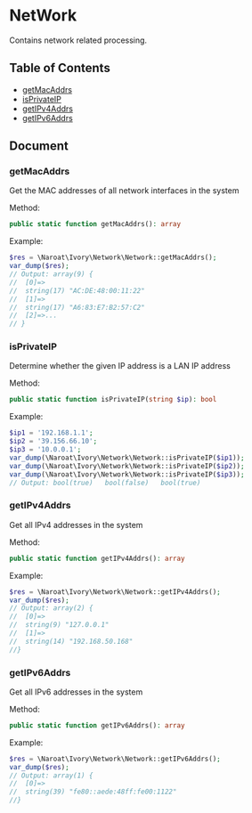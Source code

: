 # NetWork

Contains network related processing.

## Table of Contents

- [getMacAddrs](#getMacAddrs)
- [isPrivateIP](#isPrivateIP)
- [getIPv4Addrs](#getIPv4Addrs)
- [getIPv6Addrs](#getIPv6Addrs)

## Document

### getMacAddrs

Get the MAC addresses of all network interfaces in the system

Method:
```php
public static function getMacAddrs(): array
```

Example:
```php
$res = \Naroat\Ivory\Network\Network::getMacAddrs();
var_dump($res);
// Output: array(9) {
//  [0]=>
//  string(17) "AC:DE:48:00:11:22"
//  [1]=>
//  string(17) "A6:83:E7:B2:57:C2"
//  [2]=>...
// }
```

### isPrivateIP

Determine whether the given IP address is a LAN IP address

Method:
```php
public static function isPrivateIP(string $ip): bool
```

Example:
```php
$ip1 = '192.168.1.1';
$ip2 = '39.156.66.10';
$ip3 = '10.0.0.1';
var_dump(\Naroat\Ivory\Network\Network::isPrivateIP($ip1));
var_dump(\Naroat\Ivory\Network\Network::isPrivateIP($ip2));
var_dump(\Naroat\Ivory\Network\Network::isPrivateIP($ip3));
// Output: bool(true)   bool(false)   bool(true)
```

### getIPv4Addrs

Get all IPv4 addresses in the system

Method:
```php
public static function getIPv4Addrs(): array
```

Example:
```php
$res = \Naroat\Ivory\Network\Network::getIPv4Addrs();
var_dump($res);
// Output: array(2) {
//  [0]=>
//  string(9) "127.0.0.1"
//  [1]=>
//  string(14) "192.168.50.168"
//}
```

### getIPv6Addrs

Get all IPv6 addresses in the system

Method:
```php
public static function getIPv6Addrs(): array
```

Example:
```php
$res = \Naroat\Ivory\Network\Network::getIPv6Addrs();
var_dump($res);
// Output: array(1) {
//  [0]=>
//  string(39) "fe80::aede:48ff:fe00:1122"
//}
```
